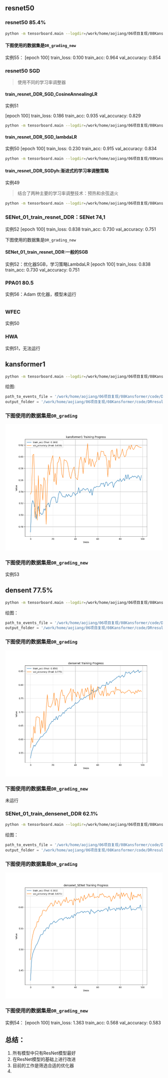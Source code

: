 ## resnet50 
### resnet50 85.4%

```bash
python -m tensorboard.main --logdir=/work/home/aojiang/06项目复现/08Kansformer/code/DRresults/DR_grading/tensorboard/resnet/
```


#### 下图使用的数据集是`DR_grading_new`
实例55：
[epoch 100] train_loss: 0.100  train_acc: 0.964  val_accuracy: 0.854


### resnet50 SGD
> 使用不同的学习率调整器
#### train_resnet_DDR_SGD_CosineAnnealingLR
实例51

[epoch 100] train_loss: 0.186  train_acc: 0.935  val_accuracy: 0.829

```bash
python -m tensorboard.main --logdir=/work/home/aojiang/06项目复现/08Kansformer/code/DRresults/DR_grading/SGD_CosineAnnealingLR/tensorboard/resnet/
```

#### train_resnet_DDR_SGD_lambdaLR
实例50
[epoch 100] train_loss: 0.230  train_acc: 0.915  val_accuracy: 0.834
```bash
python -m tensorboard.main --logdir=/work/home/aojiang/06项目复现/08Kansformer/code/DRresults/DR_grading/SGD_lambdaLR/tensorboard/resnet/
```
#### train_resnet_DDR_SGDyh:渐进式的学习率调整策略
实例49

> 结合了两种主要的学习率调整技术：预热和余弦退火

```bash
python -m tensorboard.main --logdir=/work/home/aojiang/06项目复现/08Kansformer/code/DRresults/DR_grading/SGByh/tensorboard/resnet/
```

### SENet_01_train_resnet_DDR：SENet  74,1
实例52
[epoch 100] train_loss: 0.838  train_acc: 0.730  val_accuracy: 0.751

下图使用的数据集是`DR_grading_new`
#### SENet_01_train_resnet_DDR:一般的SGB
实例52：优化器SGB，学习策略LambdaLR
[epoch 100] train_loss: 0.838  train_acc: 0.730  val_accuracy: 0.751
### PPA01 80.5

实例56：Adam 优化器，模型未运行

```bash

```

### WFEC
实例50


### HWA
实例51，无法运行




## kansformer1

```bash
python -m tensorboard.main --logdir=/work/home/aojiang/06项目复现/08Kansformer/code/DRresults/DR_grading/tensorboard/kansformer1
```


绘图:
```python
path_to_events_file = '/work/home/aojiang/06项目复现/08Kansformer/code/DRresults/DR_grading/tensorboard/kansformer1'
output_folder = '/work/home/aojiang/06项目复现/08Kansformer/code/DRresults/plots/kansformer1'  # 指定输出文件夹
```


### 下图使用的数据集是`DR_grading`

![kansformer_DDR](kansformer1_training_progress_ddr.png)



### 下图使用的数据集是`DR_grading_new`

实例53



## densent   77.5%


```bash
python -m tensorboard.main --logdir=/work/home/aojiang/06项目复现/08Kansformer/code/DRresults/DR_grading/tensorboard/densenet/
```


绘图：
```python
path_to_events_file = '/work/home/aojiang/06项目复现/08Kansformer/code/DRresults/DR_grading/tensorboard/densenet/'
output_folder = '/work/home/aojiang/06项目复现/08Kansformer/code/DRresults/plots/densenet'  # 指定输出文件夹
```



### 下图使用的数据集是`DR_grading`

![densent](densenet_training_progress_ddr.png)



### 下图使用的数据集是`DR_grading_new`

未运行

### SENet_01_train_densenet_DDR     62.1%


```bash
python -m tensorboard.main --logdir=/work/home/aojiang/06项目复现/08Kansformer/code/DRresults/DR_grading/SENet/tensorboard/densenet/
```


绘图：
```python
path_to_events_file = '/work/home/aojiang/06项目复现/08Kansformer/code/DRresults/DR_grading/SENet/tensorboard/densenet/'
output_folder = '/work/home/aojiang/06项目复现/08Kansformer/code/DRresults/plots/densenet_SENet'  # 指定输出文件夹
```



### 下图使用的数据集是`DR_grading`


![densenet_SENet](densenet_SENet_training_progress_ddr.png)

### 下图使用的数据集是`DR_grading_new`

实例54：
[epoch 100] train_loss: 1.363  train_acc: 0.568  val_accuracy: 0.583





## 总结：
1. 所有模型中只有ResNet模型最好
2. 在ResNet模型的基础上进行改进
3. 目前的工作是筛选合适的优化器
4. 
